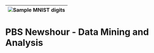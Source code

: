 | <img src="photos/sample.png" alt="Sample MNIST digits" style="float:left;"/> | 
|:--:| 


# PBS Newshour - Data Mining and Analysis

